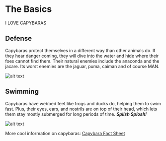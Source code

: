 # The Basics
I LOVE CAPYBARAS 




## Defense
<p> Capybaras protect themselves in a different way than other animals do. If they hear danger coming, they will dive into the water and hide where their foes cannot find them. Their natural enemies include the anaconda and the jacare. Its worst enemies are the jaguar, puma, caiman and of course MAN.</p>

![alt text](https://blog.nature.org/wp-content/uploads/2020/02/tnc_17503055_preview_cropped-1260x708.jpg)




## Swimming
<p> Capybaras have webbed feet like frogs and ducks do, helping them to swim fast. Plus, their eyes, ears, and nostrils are on top of their head, which lets them stay mostly submerged for long periods of time. <i><strong>Splish Splosh!</strong></i> </p>

![alt text](https://media.istockphoto.com/id/1201693169/photo/swimming-capybara-portrait.jpg?s=612x612&w=0&k=20&c=HU37T0VNhEWKhd92Gwc5TQhmo-LIHw8c45Hw3Hf4Spw=)

More cool information on capybaras: [Capybara Fact Sheet](https://www.pbs.org/wnet/nature/blog/capybara-fact-sheet/)
